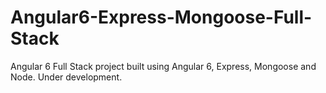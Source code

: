 # Angular6-Express-Mongoose-Full-Stack
Angular 6 Full Stack project built using Angular 6, Express, Mongoose and Node.
Under development.
